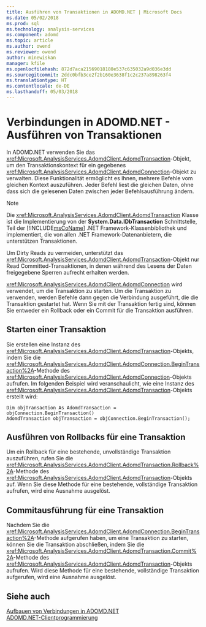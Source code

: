 ```yaml
---
title: Ausführen von Transaktionen in ADOMD.NET | Microsoft Docs
ms.date: 05/02/2018
ms.prod: sql
ms.technology: analysis-services
ms.component: adomd
ms.topic: article
ms.author: owend
ms.reviewer: owend
author: minewiskan
manager: kfile
ms.openlocfilehash: 872d7aca21569018180e537c635032a9d036e3dd
ms.sourcegitcommit: 2ddc0bfb3ce2f2b160e3638f1c2c237a898263f4
ms.translationtype: HT
ms.contentlocale: de-DE
ms.lasthandoff: 05/03/2018
---
```

# <a name="connections-in-adomdnet---performing-transactions"></a>Verbindungen in ADOMD.NET - Ausführen von Transaktionen
  In ADOMD.NET verwenden Sie das <xref:Microsoft.AnalysisServices.AdomdClient.AdomdTransaction>-Objekt, um den Transaktionskontext für ein gegebenes <xref:Microsoft.AnalysisServices.AdomdClient.AdomdConnection>-Objekt zu verwalten. Diese Funktionalität ermöglicht es Ihnen, mehrere Befehle vom gleichen Kontext auszuführen. Jeder Befehl liest die gleichen Daten, ohne dass sich die gelesenen Daten zwischen jeder Befehlsausführung ändern.  
  
> [!NOTE]  
>  Die <xref:Microsoft.AnalysisServices.AdomdClient.AdomdTransaction> Klasse ist die Implementierung von der **System.Data.IDbTransaction** Schnittstelle, Teil der [!INCLUDE[msCoName](../../includes/msconame-md.md)] .NET Framework-Klassenbibliothek und implementiert, die von allen .NET Framework-Datenanbietern, die unterstützen Transaktionen.  
  
 Um Dirty Reads zu vermeiden, unterstützt das <xref:Microsoft.AnalysisServices.AdomdClient.AdomdTransaction>-Objekt nur Read Committed-Transaktionen, in denen während des Lesens der Daten freigegebene Sperren aufrecht erhalten werden.  
  
 <xref:Microsoft.AnalysisServices.AdomdClient.AdomdConnection> wird verwendet, um die Transaktion zu starten. Um die Transaktion zu verwenden, werden Befehle dann gegen die Verbindung ausgeführt, die die Transaktion gestartet hat. Wenn Sie mit der Transaktion fertig sind, können Sie entweder ein Rollback oder ein Commit für die Transaktion ausführen.  
  
## <a name="starting-a-transaction"></a>Starten einer Transaktion  
 Sie erstellen eine Instanz des <xref:Microsoft.AnalysisServices.AdomdClient.AdomdTransaction>-Objekts, indem Sie die <xref:Microsoft.AnalysisServices.AdomdClient.AdomdConnection.BeginTransaction%2A>-Methode des <xref:Microsoft.AnalysisServices.AdomdClient.AdomdConnection>-Objekts aufrufen. Im folgenden Beispiel wird veranschaulicht, wie eine Instanz des <xref:Microsoft.AnalysisServices.AdomdClient.AdomdTransaction>-Objekts erstellt wird:  
  
```  
Dim objTransaction As AdomdTransaction = objConnection.BeginTransaction()  
AdomdTransaction objTransaction = objConnection.BeginTransaction();  
```  
  
## <a name="rolling-back-a-transaction"></a>Ausführen von Rollbacks für eine Transaktion  
 Um ein Rollback für eine bestehende, unvollständige Transaktion auszuführen, rufen Sie die <xref:Microsoft.AnalysisServices.AdomdClient.AdomdTransaction.Rollback%2A>-Methode des <xref:Microsoft.AnalysisServices.AdomdClient.AdomdTransaction>-Objekts auf. Wenn Sie diese Methode für eine bestehende, vollständige Transaktion aufrufen, wird eine Ausnahme ausgelöst.  
  
## <a name="committing-a-transaction"></a>Commitausführung für eine Transaktion  
 Nachdem Sie die <xref:Microsoft.AnalysisServices.AdomdClient.AdomdConnection.BeginTransaction%2A>-Methode aufgerufen haben, um eine Transaktion zu starten, können Sie die Transaktion abschließen, indem Sie die <xref:Microsoft.AnalysisServices.AdomdClient.AdomdTransaction.Commit%2A>-Methode des <xref:Microsoft.AnalysisServices.AdomdClient.AdomdTransaction>-Objekts aufrufen. Wird diese Methode für eine bestehende, vollständige Transaktion aufgerufen, wird eine Ausnahme ausgelöst.  
  
## <a name="see-also"></a>Siehe auch  
 [Aufbauen von Verbindungen in ADOMD.NET](../../analysis-services/multidimensional-models-adomd-net-client/connections-in-adomd-net.md)   
 [ADOMD.NET-Clientprogrammierung](../../analysis-services/multidimensional-models-adomd-net-client/adomd-net-client-programming.md)  
  
  
